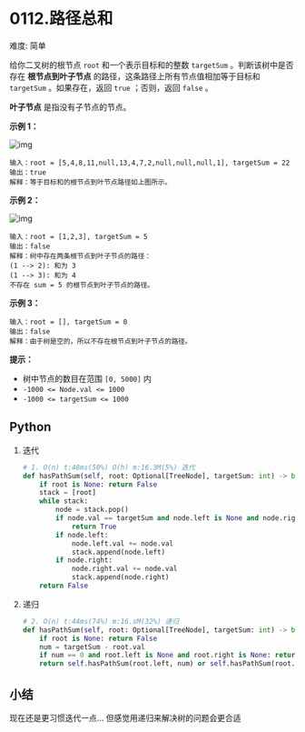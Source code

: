 # 0112.路径总和

难度: 简单

给你二叉树的根节点 `root` 和一个表示目标和的整数 `targetSum` 。判断该树中是否存在 **根节点到叶子节点** 的路径，这条路径上所有节点值相加等于目标和 `targetSum` 。如果存在，返回 `true` ；否则，返回 `false` 。

**叶子节点** 是指没有子节点的节点。

 

**示例 1：**

![img](https://assets.leetcode.com/uploads/2021/01/18/pathsum1.jpg)

```
输入：root = [5,4,8,11,null,13,4,7,2,null,null,null,1], targetSum = 22
输出：true
解释：等于目标和的根节点到叶节点路径如上图所示。
```

**示例 2：**

![img](https://assets.leetcode.com/uploads/2021/01/18/pathsum2.jpg)

```
输入：root = [1,2,3], targetSum = 5
输出：false
解释：树中存在两条根节点到叶子节点的路径：
(1 --> 2): 和为 3
(1 --> 3): 和为 4
不存在 sum = 5 的根节点到叶子节点的路径。
```

**示例 3：**

```
输入：root = [], targetSum = 0
输出：false
解释：由于树是空的，所以不存在根节点到叶子节点的路径。
```

 

**提示：**

- 树中节点的数目在范围 `[0, 5000]` 内
- `-1000 <= Node.val <= 1000`
- `-1000 <= targetSum <= 1000`

## Python

1. 迭代

   ```python
   # 1. O(n) t:48ms(50%) O(h) m:16.3M(5%) 迭代
   def hasPathSum(self, root: Optional[TreeNode], targetSum: int) -> bool:
       if root is None: return False
       stack = [root]
       while stack:
           node = stack.pop()
           if node.val == targetSum and node.left is None and node.right is None:
               return True
           if node.left:
               node.left.val += node.val
               stack.append(node.left)
           if node.right:
               node.right.val += node.val
               stack.append(node.right)
       return False
   ```

2. 递归

   ```python
   # 2. O(n) t:44ms(74%) m:16.sM(32%) 递归
   def hasPathSum(self, root: Optional[TreeNode], targetSum: int) -> bool:
       if root is None: return False
       num = targetSum - root.val
       if num == 0 and root.left is None and root.right is None: return True
       return self.hasPathSum(root.left, num) or self.hasPathSum(root.right, num)
   
   ```

## 小结

现在还是更习惯迭代一点... 但感觉用递归来解决树的问题会更合适